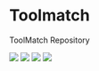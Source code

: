 Toolmatch
=========

ToolMatch Repository

<img src="http://52.11.105.140/ESIPFed/Toolmatch/funded.svg?style=plastic&display=logo"/>
<img src="http://52.11.105.140/ESIPFed/Toolmatch/sciencesoftware.svg?style=plastic&display=logo"/>
<img src="http://52.11.105.140/ESIPFed/Toolmatch/semanticweb.svg?style=plastic&display=logo"/>
<img src="http://52.11.105.140/ESIPFed/Toolmatch/webservices.svg?style=plastic&display=logo"/>
